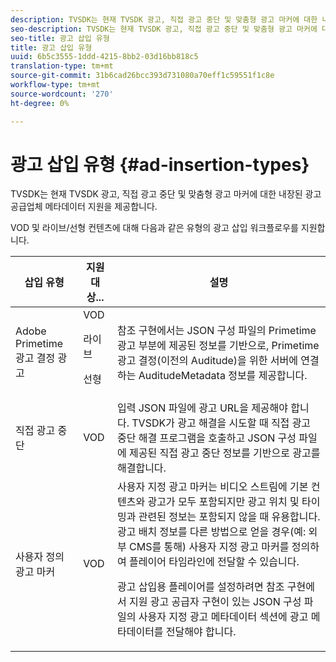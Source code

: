 ```yaml
---
description: TVSDK는 현재 TVSDK 광고, 직접 광고 중단 및 맞춤형 광고 마커에 대한 내장된 광고 공급업체 메타데이터 지원을 제공합니다.
seo-description: TVSDK는 현재 TVSDK 광고, 직접 광고 중단 및 맞춤형 광고 마커에 대한 내장된 광고 공급업체 메타데이터 지원을 제공합니다.
seo-title: 광고 삽입 유형
title: 광고 삽입 유형
uuid: 6b5c3555-1ddd-4215-8bb2-03d16bb818c5
translation-type: tm+mt
source-git-commit: 31b6cad26bcc393d731080a70eff1c59551f1c8e
workflow-type: tm+mt
source-wordcount: '270'
ht-degree: 0%

---
```



# 광고 삽입 유형 {#ad-insertion-types}

TVSDK는 현재 TVSDK 광고, 직접 광고 중단 및 맞춤형 광고 마커에 대한 내장된 광고 공급업체 메타데이터 지원을 제공합니다.

VOD 및 라이브/선형 컨텐츠에 대해 다음과 같은 유형의 광고 삽입 워크플로우를 지원합니다.

<table id="table_1C3A659BDDB7453CA953A103045FCA01"> 
 <thead> 
  <tr> 
   <th colname="col1" class="entry"> 삽입 유형 </th> 
   <th colname="col2" class="entry"> 지원 대상... </th> 
   <th colname="col3" class="entry"> 설명 </th> 
  </tr>
 </thead>
 <tbody> 
  <tr> 
   <td colname="col1"> Adobe Primetime 광고 결정 광고 </td> 
   <td colname="col2">VOD <p>라이브 </p> <p>선형 </p> </td> 
   <td colname="col3">참조 구현에서는 JSON 구성 파일</a>의 Primetime 광고 부분</a>에 제공된 정보를 기반으로, Primetime 광고 결정(이전의 Auditude)을 위한 서버에 연결하는 <span class="codeph"> AuditudeMetadata</span> 정보를 제공합니다. </td> 
  </tr> 
  <tr> 
   <td colname="col1"> 직접 광고 중단 </td> 
   <td colname="col2"> VOD </td> 
   <td colname="col3">입력 JSON 파일에 광고 URL을 제공해야 합니다. TVSDK가 광고 해결을 시도할 때 직접 광고 중단 해결 프로그램을 호출하고 JSON 구성 파일</a>에 제공된 직접 광고 중단 정보를 기반으로 광고를 해결합니다. </td> 
  </tr> 
  <tr> 
   <td colname="col1"> 사용자 정의 광고 마커 </td> 
   <td colname="col2"> VOD </td> 
   <td colname="col3">사용자 지정 광고 마커는 비디오 스트림에 기본 컨텐츠와 광고가 모두 포함되지만 광고 위치 및 타이밍과 관련된 정보는 포함되지 않을 때 유용합니다. 광고 배치 정보를 다른 방법으로 얻을 경우(예: 외부 CMS를 통해) 사용자 지정 광고 마커를 정의하여 플레이어 타임라인에 전달할 수 있습니다. <p>광고 삽입용 플레이어를 설정하려면 참조 구현에서 지원 광고 공급자 구현이 있는 JSON 구성 파일</a>의 사용자 지정 광고 메타데이터 섹션에 광고 메타데이터를 전달해야 합니다. </p> </td>
  </tr>
 </tbody>
</table>
